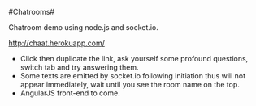 #Chatrooms#

Chatroom demo using node.js and socket.io.

http://chaat.herokuapp.com/

- Click then duplicate the link, ask yourself some profound questions, switch tab and try answering them.
- Some texts are emitted by socket.io following initiation thus will not appear immediately, wait until you see the room name on the top.
- AngularJS front-end to come.
